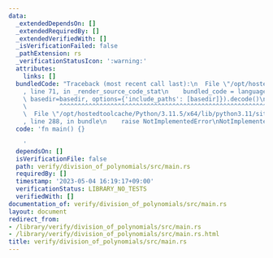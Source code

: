 ```yaml
---
data:
  _extendedDependsOn: []
  _extendedRequiredBy: []
  _extendedVerifiedWith: []
  _isVerificationFailed: false
  _pathExtension: rs
  _verificationStatusIcon: ':warning:'
  attributes:
    links: []
  bundledCode: "Traceback (most recent call last):\n  File \"/opt/hostedtoolcache/Python/3.11.5/x64/lib/python3.11/site-packages/onlinejudge_verify/documentation/build.py\"\
    , line 71, in _render_source_code_stat\n    bundled_code = language.bundle(stat.path,\
    \ basedir=basedir, options={'include_paths': [basedir]}).decode()\n          \
    \         ^^^^^^^^^^^^^^^^^^^^^^^^^^^^^^^^^^^^^^^^^^^^^^^^^^^^^^^^^^^^^^^^^^^^^^^^^^^^^^^^^\n\
    \  File \"/opt/hostedtoolcache/Python/3.11.5/x64/lib/python3.11/site-packages/onlinejudge_verify/languages/rust.py\"\
    , line 288, in bundle\n    raise NotImplementedError\nNotImplementedError\n"
  code: 'fn main() {}

    '
  dependsOn: []
  isVerificationFile: false
  path: verify/division_of_polynomials/src/main.rs
  requiredBy: []
  timestamp: '2023-05-04 16:19:17+09:00'
  verificationStatus: LIBRARY_NO_TESTS
  verifiedWith: []
documentation_of: verify/division_of_polynomials/src/main.rs
layout: document
redirect_from:
- /library/verify/division_of_polynomials/src/main.rs
- /library/verify/division_of_polynomials/src/main.rs.html
title: verify/division_of_polynomials/src/main.rs
---
```

